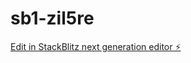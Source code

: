 # sb1-zil5re

[Edit in StackBlitz next generation editor ⚡️](https://stackblitz.com/~/github.com/harryorker0413/sb1-zil5re)